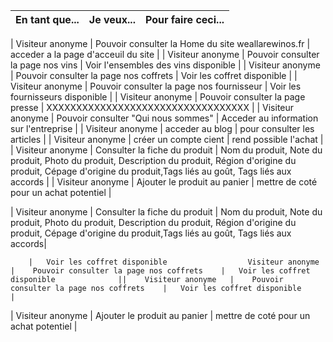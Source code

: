 |   En tant que...      | Je veux...                                                    |  Pour faire ceci...                        |
|---                    |:-:                                                            |:-:                                         |

|    Visiteur anonyme   |    Pouvoir consulter la Home du site weallarewinos.fr         |   acceder a la page d'acceuil du site      |
|    Visiteur anonyme   |    Pouvoir consulter la page nos vins                         |   Voir l'ensembles des vins disponible                 |
|    Visiteur anonyme   |    Pouvoir consulter la page nos coffrets                     |   Voir les coffret disponible              |
|    Visiteur anonyme   |    Pouvoir consulter la page nos fournisseur                  |   Voir les fournisseurs disponible         |
|    Visiteur anonyme   |    Pouvoir consulter la page presse                           |     XXXXXXXXXXXXXXXXXXXXXXXXXXXXXXXXXX     |
|    Visiteur anonyme   |    Pouvoir consulter "Qui nous sommes"                        |   Acceder au information sur l'entreprise  |
|    Visiteur anonyme   |    acceder au blog                                            |   pour consulter les articles              |
|    Visiteur anonyme   |    créer un compte cient                                      |    rend possible l'achat                   | 
|    Visiteur anonyme   |   Consulter la fiche du produit                               | Nom du produit, Note du produit, Photo du produit, Description du produit, Région d'origine du produit, Cépage d'origine du produit,Tags liés au goût, Tags liés aux accords                                    |
|    Visiteur anonyme   |    Ajouter le produit au panier                               |  mettre de coté pour un achat potentiel    |




|    Visiteur anonyme   |   Consulter la fiche du produit                         | Nom du produit, Note du produit, Photo du produit, Description du produit, Région d'origine du produit, Cépage d'origine du produit,Tags liés au goût, Tags liés aux accords|

        |   Voir les coffret disponible                  Visiteur anonyme   |    Pouvoir consulter la page nos coffrets    |   Voir les coffret disponible              ||    Visiteur anonyme   |    Pouvoir consulter la page nos coffrets    |   Voir les coffret disponible              |
|    Visiteur anonyme   |    Ajouter le produit au panier    |  mettre de coté pour un achat potentiel |



